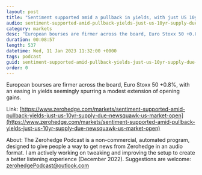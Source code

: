 ```yaml
---
layout: post
title: "Sentiment supported amid a pullback in yields, with just US 10yr supply due - Newsquawk US Market Open"
audio: sentiment-supported-amid-pullback-yields-just-us-10yr-supply-due-newsquawk-us-market-open-0
category: markets
desc: "European bourses are firmer across the board, Euro Stoxx 50 +0.8%, with an easing in yields seemingly spurring a modest extension of opening gains."
duration: 00:08:57
length: 537
datetime: Wed, 11 Jan 2023 11:32:00 +0000
tags: podcast
guid: sentiment-supported-amid-pullback-yields-just-us-10yr-supply-due-newsquawk-us-market-open-0
order: 0
---
```

European bourses are firmer across the board, Euro Stoxx 50 +0.8%, with an easing in yields seemingly spurring a modest extension of opening gains.

Link: [https://www.zerohedge.com/markets/sentiment-supported-amid-pullback-yields-just-us-10yr-supply-due-newsquawk-us-market-open](https://www.zerohedge.com/markets/sentiment-supported-amid-pullback-yields-just-us-10yr-supply-due-newsquawk-us-market-open)

About: The Zerohedge Podcast is a non-commercial, automated program, designed to give people a way to get news from Zerohedge in an audio format.  I am actively working on tweaking and improving the setup to create a better listening experience (December 2022).  Suggestions are welcome: [zerohedgePodcast@outlook.com](mailto:zerohedgePodcast@outlook.com)